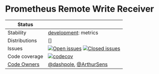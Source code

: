 # Prometheus Remote Write Receiver

<!-- status autogenerated section -->
| Status        |           |
| ------------- |-----------|
| Stability     | [development]: metrics   |
| Distributions | [] |
| Issues        | [![Open issues](https://img.shields.io/github/issues-search/open-telemetry/opentelemetry-collector-contrib?query=is%3Aissue%20is%3Aopen%20label%3Areceiver%2Fprometheusremotewrite%20&label=open&color=orange&logo=opentelemetry)](https://github.com/open-telemetry/opentelemetry-collector-contrib/issues?q=is%3Aopen+is%3Aissue+label%3Areceiver%2Fprometheusremotewrite) [![Closed issues](https://img.shields.io/github/issues-search/open-telemetry/opentelemetry-collector-contrib?query=is%3Aissue%20is%3Aclosed%20label%3Areceiver%2Fprometheusremotewrite%20&label=closed&color=blue&logo=opentelemetry)](https://github.com/open-telemetry/opentelemetry-collector-contrib/issues?q=is%3Aclosed+is%3Aissue+label%3Areceiver%2Fprometheusremotewrite) |
| Code coverage | [![codecov](https://codecov.io/github/open-telemetry/opentelemetry-collector-contrib/graph/main/badge.svg?component=receiver_prometheusremotewrite)](https://app.codecov.io/gh/open-telemetry/opentelemetry-collector-contrib/tree/main/?components%5B0%5D=receiver_prometheusremotewrite&displayType=list) |
| [Code Owners](https://github.com/open-telemetry/opentelemetry-collector-contrib/blob/main/CONTRIBUTING.md#becoming-a-code-owner)    | [@dashpole](https://www.github.com/dashpole), [@ArthurSens](https://www.github.com/ArthurSens) |

[development]: https://github.com/open-telemetry/opentelemetry-collector/blob/main/docs/component-stability.md#development
<!-- end autogenerated section -->
